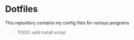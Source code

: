 # Dotfiles

This repository contains my config files for various programs

> TODO: add install script
